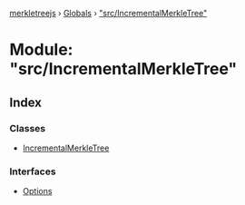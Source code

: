[merkletreejs](../README.md) › [Globals](../globals.md) › ["src/IncrementalMerkleTree"](_src_incrementalmerkletree_.md)

# Module: "src/IncrementalMerkleTree"

## Index

### Classes

* [IncrementalMerkleTree](../classes/_src_incrementalmerkletree_.incrementalmerkletree.md)

### Interfaces

* [Options](../interfaces/_src_incrementalmerkletree_.options.md)
